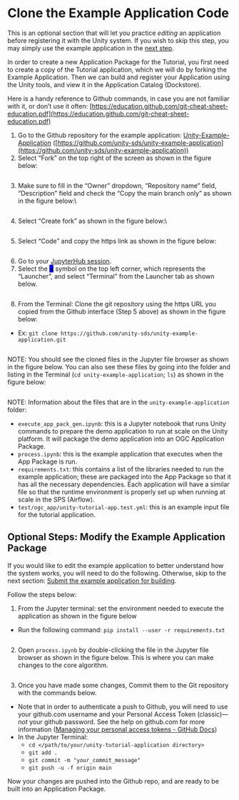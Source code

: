 # Clone the Example Application Code

This is an optional section that will let you practice _editing_ an application before registering it with the Unity system. If you wish to skip this step, you may simply use the example application in the [next step](submit-the-app-package-to-the-application-package-generator.md).

In order to create a new Application Package for the Tutorial, you first need to create a copy of the Tutorial application, which we will do by forking the Example Application. Then we can build and register your Application using the Unity tools, and view it in the Application Catalog (Dockstore).

Here is a handy reference to Github commands, in case you are not familiar with it, or don’t use it often: [https://education.github.com/git-cheat-sheet-education.pdf](https://education.github.com/git-cheat-sheet-education.pdf)

1. Go to the Github repository for the example application: [Unity-Example-Application](https://github.com/unity-sds/unity-example-application) ([https://github.com/unity-sds/unity-example-application](https://github.com/unity-sds/unity-example-application))
2. Select “Fork” on the top right of the screen as shown in the figure below:

<figure><img src="https://lh7-rt.googleusercontent.com/docsz/AD_4nXdJaBsykl_FBQE-ZgHHYldqWQjy59LTrnyO1w8L0Z0TD4qtE3e6r3rRXNJOJNnBYYjljVdDzRfeL1jili97YdHjan5wQptw2vPEqAw0N8E33ND1cEOqd-Y__odYuXqPY8xwKOTH2WclJ2qCesBcRrYnomL2n7YvR92uiAxD4Q?key=K2x_DkLuOSzQLgkvGhINiA" alt=""><figcaption></figcaption></figure>

3. Make sure to fill in the “Owner” dropdown, “Repository name” field, “Description” field and check the “Copy the main branch only” as shown in the figure below:\


<figure><img src="https://lh7-rt.googleusercontent.com/docsz/AD_4nXcsi3yQiks8vj0nb3pE7-DwsvegmxbplSjFH2aIS4MoR4ViE_5qNGTV7keOyBHAuphh69ywrJnbh3NJ4p9USVSRmLXHbn-3mDEUJtvba6XVH3TB6Ve2jdkqOTsC78NhEYtccDS5n0eaInQEUwNi84qQBeDuFlhEFKD6p-tM?key=K2x_DkLuOSzQLgkvGhINiA" alt=""><figcaption></figcaption></figure>

4.  Select “Create fork” as shown in the figure below:\


    <figure><img src="https://lh7-rt.googleusercontent.com/docsz/AD_4nXenCJ2bezCIyC2H2L8QSPoHVFYozWc65g9FwMrF2goMb27HLJBByRoPB4bycBRJ5hpuMHe4mh_Srg-aiONxE41ioJJu4qlnW1voEwaOori8MhfL0oFjz7qnc5ZP5e7VSUmKC4XdczUuVdzij0gGK8xlgbNJCFaSD6VrgJ3pCw?key=K2x_DkLuOSzQLgkvGhINiA" alt=""><figcaption></figcaption></figure>
5. Select “Code” and copy the https link as shown in the figure below:

<figure><img src="https://lh7-rt.googleusercontent.com/docsz/AD_4nXeoAhd8EKff-99U0xU6ItjpC5dsBUX07Ww9r-ITs6VOhHmRPxKkXWUguaUF3gYP-eldtXyyHNE1Vm2BdFpn5btaWrkkCrLlhAushw97CznymgPvTRGX07TEZgl2W51WfVGEqP44IhabPiayibZpj2e44Y8x9KFqY_uDwQsaKg?key=K2x_DkLuOSzQLgkvGhINiA" alt=""><figcaption></figcaption></figure>

6. Go to your [JupyterHub session](log-in-to-jupyter-hub.md).&#x20;
7. Select the <mark style="background-color:blue;">+</mark> symbol on the top left corner, which represents the “Launcher”, and select “Terminal” from the Launcher tab as shown below.

<figure><img src="https://lh7-rt.googleusercontent.com/docsz/AD_4nXevtP4fZslZlV0zLfXe1bwuHukYZBfbReKzniUGnhpph_Qjq9uGHXpBbS27Zrgh9lxODItZwB9WPDGnKBChzfsN5rzOKOFwN5nfL0W5VJggJ9Kz-vEEVF0OSOAJodw6aKq3VjriDiy-NH_eindR79Cjrk-Ypvtyp4glwUBH?key=K2x_DkLuOSzQLgkvGhINiA" alt=""><figcaption></figcaption></figure>

8. From the Terminal: Clone the git repository using the https URL you copied from the Github interface (Step 5 above) as shown in the figure below:

* Ex: `git clone https://github.com/unity-sds/unity-example-application.git`

<figure><img src="https://lh7-rt.googleusercontent.com/docsz/AD_4nXe4uGzzX5d__lK8x3VikHtW3ISgwB7ndZ_-Q4neHq3Zl8E_ok1Wlf7fi43WoIm-YyJ5AVooKdXmt0un6cFYLOJ99DjUnfK2FkfxWSfPS7sNtOJK2qYgeFN4-_RJB8St-qcX2NZSP7lWQqGg4DNtejNvz2-SEL6CGNtYhPQu5A?key=K2x_DkLuOSzQLgkvGhINiA" alt=""><figcaption></figcaption></figure>

NOTE: You should see the cloned files in the Jupyter file browser as shown in the figure below. You can also see these files by going into the folder and listing in the Terminal (`cd unity-example-application`; `ls`) as shown in the figure below:

<figure><img src="https://lh7-rt.googleusercontent.com/docsz/AD_4nXfBGEkX9LPSBQZ2SdIByBFUCuTCBa4oTYXUDa_zNihd-pjVLYxsHsBoaM1O-6D9nLBSRGst60ynO5nlKk5CROZYnBHJ1qh9nhbUvyXonccIiyKSvRf4ghE-5cvyNphZJJG9yHNfaVOUp6YcAl-56RTb41rpbab_qv1n3Rf9Gg?key=K2x_DkLuOSzQLgkvGhINiA" alt=""><figcaption></figcaption></figure>

NOTE: Information about the files that are in the `unity-example-application` folder:

* `execute_app_pack_gen.ipynb`: this is a Jupyter notebook that runs Unity commands to prepare the demo application to run at scale on the Unity platform. It will package the demo application into an OGC Application Package.
* `process.ipynb`: this is the example application that executes when the App Package is run.
* `requirements.txt`: this contains a list of the libraries needed to run the example application; these are packaged into the App Package so that it has all the necessary dependencies. Each application will have a similar file so that the runtime environment is properly set up when running at scale in the SPS (Airflow).
* `test/ogc_app/unity-tutorial-app.test.yml`: this is an example input file for the tutorial application.

## Optional Steps: Modify the Example Application Package

If you would like to edit the example application to better understand how the system works, you will need to do the following. Otherwise, skip to the next section: [Submit the example application for building](submit-the-app-package-to-the-application-package-generator.md).

Follow the steps below:

1. From the Jupyter terminal: set the environment needed to execute the application as shown in the figure below

* Run the following command: `pip install --user -r requirements.txt`

<figure><img src="https://lh7-rt.googleusercontent.com/docsz/AD_4nXd-DQGkQMbo0gj-ymJiUOGRsd1v9RtkKpU3g_FHPdd-v1kFBznzhQX2MAuUHpibQS8qmA87rUAXkiMDCW1cwTVCiZf5mwn4Ta_BgaAH90yTgzT9AZw7hWRpaeJRYWd9Eohf2VzDf-nNPjY5tPJwUOMINCQ0WikcZ03KFj3KyQ?key=K2x_DkLuOSzQLgkvGhINiA" alt=""><figcaption></figcaption></figure>

2. Open `process.ipynb` by double-clicking the file in the Jupyter file browser as shown in the figure below. This is where you can make changes to the core algorithm.

<figure><img src="https://lh7-rt.googleusercontent.com/docsz/AD_4nXfa7yZFlstnsJSFAtCliyXewc-fVubkRunLw92eXziy2PuAGA8nv9B4CEjpdgMgzUjvrul5LWtHcCEiuv6bPmaWZ_51NskgR0IiWpiJhnWaMZOsQmbbJaa-vxZdFtRvH_VoAOl_8PxTUF8rOYaquAbF0NX0TPk4jyaDMIdHxg?key=K2x_DkLuOSzQLgkvGhINiA" alt=""><figcaption></figcaption></figure>

3. Once you have made some changes, Commit them to the Git repository with the commands below.&#x20;

* Note that in order to authenticate a push to Github, you will need to use your github.com username and your Personal Access Token (classic)—_not_ your github password. See the help on github.com for more information ([Managing your personal access tokens - GitHub Docs](https://docs.github.com/en/authentication/keeping-your-account-and-data-secure/managing-your-personal-access-tokens#creating-a-personal-access-token-classic))
* In the Jupyter Terminal:&#x20;
  * `cd </path/to/your/unity-tutorial-application directory>`
  * `git add .`
  * `git commit -m "your_commit_message"`
  * `git push -u -f origin main`

Now your changes are pushed into the Github repo, and are ready to be built into an Application Package.
